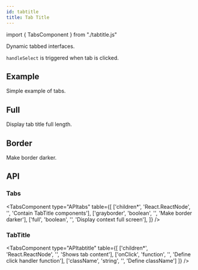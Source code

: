 ```yaml
---
id: tabtitle
title: Tab Title
---
```


import { TabsComponent } from "./tabtitle.js"

<p>Dynamic tabbed interfaces.</p>
<p><code>handleSelect</code> is triggered when tab is clicked.</p>
<TabsComponent type="before" />

## Example

<p>Simple example of tabs. </p>
<TabsComponent type="id"/>

## Full

<p>Display tab title full length.</p>
<TabsComponent type="full"/>

## Border

<p>Make border darker.</p>
<TabsComponent type="border"/>

## API

### Tabs

<TabsComponent type="APItabs" table={[
['children*', 'React.ReactNode', '', 'Contain TabTitle components'],
['grayborder', 'boolean', '', 'Make border darker'],
['full', 'boolean', '', 'Display context full screen'],
]} />

### TabTitle

<TabsComponent type="APItabtitle" table={[
['children*', 'React.ReactNode', '', 'Shows tab content'],
['onClick', 'function', '', 'Define click handler function'],
['className', 'string', '', 'Define className']
]} />
